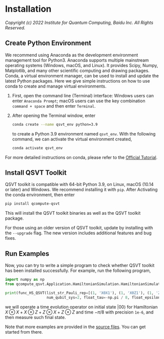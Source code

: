 # Installation

*Copyright (c) 2022 Institute for Quantum Computing, Baidu Inc. All Rights Reserved.*

## Create Python Environment

We recommend using Anaconda as the development environment management tool for Python3. Anaconda supports multiple mainstream operating systems (Windows, macOS, and Linux). It provides Scipy, Numpy, Matplotlib, and many other scientific computing and drawing packages. Conda, a virtual environment manager, can be used to install and update the latest Python packages. Here we give simple instructions on how to use conda to create and manage virtual environments.

1. First, open the command line (Terminal) interface: Windows users can enter ``Anaconda Prompt``; macOS users can use the key combination ``command + space`` and then enter ``Terminal``.

2. After opening the Terminal window, enter

    ```bash
    conda create --name qsvt_env python=3.9
    ```

    to create a Python 3.9 environment named ``qsvt_env``. With the following command, we can activate the virtual environment created,

    ```bash
    conda activate qsvt_env
    ```

For more detailed instructions on conda, please refer to the [Official Tutorial](https://docs.conda.io/projects/conda/en/latest/user-guide/getting-started.html).

## Install QSVT Toolkit

QSVT toolkit is compatible with 64-bit Python 3.9, on Linux, macOS (10.14 or later) and Windows. We recommend installing it with ``pip``. After Activating the conda environment, then enter

```bash
pip install qcompute-qsvt
```

This will install the QSVT toolkit binaries as well as the QSVT toolkit package. 

For those using an older version of QSVT toolkit, update by installing with the `--upgrade` flag. The new version includes additional features and bug fixes.

## Run Examples

Now, you can try to write a simple program to check whether QSVT toolkit has been installed successfully. For example, run the following program,

```python
import numpy as np
from qcompute_qsvt.Application.HamiltonianSimulation.HamiltonianSimulation import func_HS_QSVT

print(func_HS_QSVT(list_str_Pauli_rep=[(1, 'X0X1'), (1, 'X0Z1'), (1, 'Z0X1'), (1, 'Z0Z1')], 
                   num_qubit_sys=2, float_tau=-np.pi / 8, float_epsilon=1e-6, circ_output=False)['counts'])
```

we will operate a time evolution operator on initial state $|00\rangle$ for Hamiltonian  $X\otimes X + X\otimes Z + Z\otimes X + Z\otimes Z$ and time $-\pi/8$ with precision `1e-6`, and then measure such final state.

Note that more examples are provided in the [source files](https://github.com/baidu/QCompute/tree/master/Extensions/QuantumSingularValueTransformation). You can get started from there.
